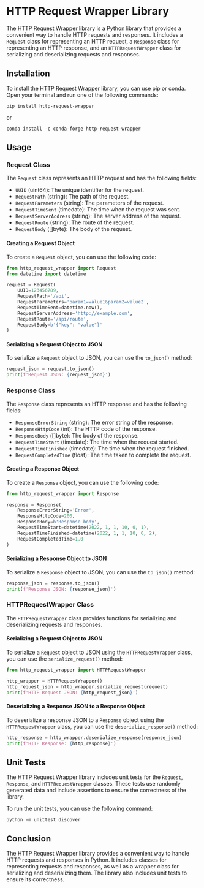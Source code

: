 # HTTP Request Wrapper Library

The HTTP Request Wrapper library is a Python library that provides a convenient way to handle HTTP requests and responses. It includes a `Request` class for representing an HTTP request, a `Response` class for representing an HTTP response, and an `HTTPRequestWrapper` class for serializing and deserializing requests and responses.

## Installation

To install the HTTP Request Wrapper library, you can use pip or conda. Open your terminal and run one of the following commands:

```shell
pip install http-request-wrapper
```

or

```shell
conda install -c conda-forge http-request-wrapper
```

## Usage

### Request Class

The `Request` class represents an HTTP request and has the following fields:

- `UUID` (uint64): The unique identifier for the request.
- `RequestPath` (string): The path of the request.
- `RequestParameters` (string): The parameters of the request.
- `RequestTimeSent` (timedate): The time when the request was sent.
- `RequestServerAddress` (string): The server address of the request.
- `RequestRoute` (string): The route of the request.
- `RequestBody` ([]byte): The body of the request.

#### Creating a Request Object

To create a `Request` object, you can use the following code:

```python
from http_request_wrapper import Request
from datetime import datetime

request = Request(
    UUID=123456789,
    RequestPath='/api',
    RequestParameters='param1=value1&param2=value2',
    RequestTimeSent=datetime.now(),
    RequestServerAddress='http://example.com',
    RequestRoute='/api/route',
    RequestBody=b'{"key": "value"}'
)
```

#### Serializing a Request Object to JSON

To serialize a `Request` object to JSON, you can use the `to_json()` method:

```python
request_json = request.to_json()
print(f'Request JSON: {request_json}')
```

### Response Class

The `Response` class represents an HTTP response and has the following fields:

- `ResponseErrorString` (string): The error string of the response.
- `ResponseHttpCode` (int): The HTTP code of the response.
- `ResponseBody` ([]byte): The body of the response.
- `RequestTimeStart` (timedate): The time when the request started.
- `RequestTimeFinished` (timedate): The time when the request finished.
- `RequestCompletedTime` (float): The time taken to complete the request.

#### Creating a Response Object

To create a `Response` object, you can use the following code:

```python
from http_request_wrapper import Response

response = Response(
    ResponseErrorString='Error',
    ResponseHttpCode=200,
    ResponseBody=b'Response body',
    RequestTimeStart=datetime(2022, 1, 1, 10, 0, 1),
    RequestTimeFinished=datetime(2022, 1, 1, 10, 0, 2),
    RequestCompletedTime=1.0
)
```

#### Serializing a Response Object to JSON

To serialize a `Response` object to JSON, you can use the `to_json()` method:

```python
response_json = response.to_json()
print(f'Response JSON: {response_json}')
```

### HTTPRequestWrapper Class

The `HTTPRequestWrapper` class provides functions for serializing and deserializing requests and responses.

#### Serializing a Request Object to JSON

To serialize a `Request` object to JSON using the `HTTPRequestWrapper` class, you can use the `serialize_request()` method:

```python
from http_request_wrapper import HTTPRequestWrapper

http_wrapper = HTTPRequestWrapper()
http_request_json = http_wrapper.serialize_request(request)
print(f'HTTP Request JSON: {http_request_json}')
```

#### Deserializing a Response JSON to a Response Object

To deserialize a response JSON to a `Response` object using the `HTTPRequestWrapper` class, you can use the `deserialize_response()` method:

```python
http_response = http_wrapper.deserialize_response(response_json)
print(f'HTTP Response: {http_response}')
```

## Unit Tests

The HTTP Request Wrapper library includes unit tests for the `Request`, `Response`, and `HTTPRequestWrapper` classes. These tests use randomly generated data and include assertions to ensure the correctness of the library.

To run the unit tests, you can use the following command:

```shell
python -m unittest discover
```

## Conclusion

The HTTP Request Wrapper library provides a convenient way to handle HTTP requests and responses in Python. It includes classes for representing requests and responses, as well as a wrapper class for serializing and deserializing them. The library also includes unit tests to ensure its correctness.